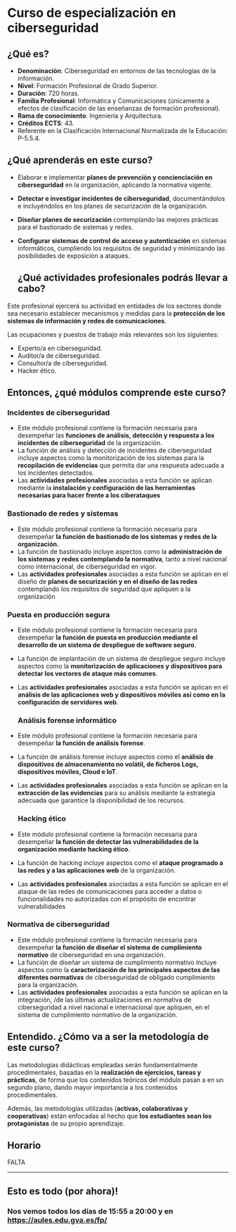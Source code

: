 

# Curso de especialización en ciberseguridad

  ## ¿Qué es?

* **Denominación**: Ciberseguridad en entornos de las tecnologías de la información.
* **Nivel**: Formación Profesional de Grado Superior.
* **Duración**: 720 horas.
* **Familia Profesional**: Informática y Comunicaciones (únicamente a efectos de
clasificación de las enseñanzas de formación profesional).
* **Rama de conocimiento**: Ingeniería y Arquitectura.
* **Créditos ECTS**: 43.
* Referente en la Clasificación Internacional Normalizada de la Educación: P-5.5.4.
  
## ¿Qué aprenderás en este curso?


* Elaborar e implementar **planes de prevención y concienciación en ciberseguridad** en la organización, aplicando la normativa vigente.

* **Detectar e investigar incidentes de ciberseguridad**, documentándolos e incluyéndolos en los planes de securización de la organización.
* **Diseñar planes de securización** contemplando las mejores prácticas para el bastionado de sistemas y redes.
* **Configurar sistemas de control de acceso y autenticación** en sistemas informáticos, cumpliendo los requisitos de seguridad y minimizando las posibilidades de exposición a ataques.



  ## ¿Qué actividades profesionales podrás llevar a cabo?

Este profesional ejercerá su actividad en entidades de los sectores donde sea necesario establecer mecanismos y medidas para la **protección de los sistemas de información y redes de comunicaciones**.

Las ocupaciones y puestos de trabajo más relevantes son los siguientes:
* Experto/a en ciberseguridad.
* Auditor/a de ciberseguridad.
* Consultor/a de ciberseguridad.
* Hacker ético.

## Entonces, ¿qué módulos comprende este curso?

  ### Incidentes de ciberseguridad
* Este módulo profesional contiene la formación necesaria para desempeñar las **funciones de análisis, detección y respuesta a los incidentes de ciberseguridad** de la organización.
* La función de análisis y detección de incidentes de ciberseguridad incluye aspectos como la monitorización de los sistemas para la **recopilación de evidencias** que permita dar una respuesta adecuada a los incidentes detectados.
* Las **actividades profesionales** asociadas a esta función se aplican mediante la **instalación y configuración de las herramientas necesarias para hacer frente a los ciberataques**

### Bastionado de redes y sistemas
* Este módulo profesional contiene la formación necesaria para desempeñar **la función de bastionado de los sistemas y redes de la organización.**
* La función de bastionado incluye aspectos como la **administración de los sistemas y redes contemplando la normativa**, tanto a nivel nacional como internacional, de ciberseguridad en vigor.
* Las **actividades profesionales** asociadas a esta función se aplican en el diseño de **planes de securización y en el diseño de las redes** contemplando los requisitos de seguridad que apliquen a la organización

### Puesta en producción segura
* Este módulo profesional contiene la formación necesaria para desempeñar **la función de puesta en producción mediante el desarrollo de un sistema de despliegue de software seguro**.
* La función de implantación de un sistema de despliegue seguro incluye aspectos como la **monitorización de aplicaciones y dispositivos para detectar los vectores de ataque más comunes**.
* Las **actividades profesionales** asociadas a esta función se aplican en el **análisis de las aplicaciones web y dispositivos móviles así como en la configuración de servidores web**.

  ### Análisis forense informático
* Este módulo profesional contiene la formación necesaria para desempeñar **la función de análisis forense**.
* La función de análisis forense incluye aspectos como el **análisis de dispositivos de almacenamiento no volátil, de ficheros Logs, dispositivos móviles, Cloud e IoT**.
* Las **actividades profesionales** asociadas a esta función se aplican en la **extracción de las evidencias** para su análisis mediante la estrategia adecuada que garantice la
disponibilidad de los recursos.

  ### Hacking ético
* Este módulo profesional contiene la formación necesaria para desempeñar **la función de detectar las vulnerabilidades de la organización mediante hacking ético**.
* La función de hacking incluye aspectos como el **ataque programado a las redes y a las aplicaciones web** de la organización.
* Las **actividades profesionales** asociadas a esta función se aplican en el ataque de las redes de comunicaciones para acceder a datos o funcionalidades no autorizadas con el propósito de encontrar vulnerabilidades

### Normativa de ciberseguridad
* Este módulo profesional contiene la formación necesaria para desempeñar **la función de diseñar el sistema de cumplimiento normativo** de ciberseguridad en una organización.
* La función de diseñar un sistema de cumplimiento normativo incluye aspectos como la **caracterización de los principales aspectos de las diferentes normativas** de ciberseguridad de obligado cumplimiento para la organización.
* Las **actividades profesionales** asociadas a esta función se aplican en la integración, /de las últimas actualizaciones en normativa de ciberseguridad a nivel nacional e internacional que apliquen, en el sistema de cumplimiento normativo de la organización.

## Entendido. ¿Cómo va a ser la metodología de este curso?
Las metodologías didácticas empleadas serán fundamentalmente procedimentales, basadas en la **realización de ejercicios, tareas y prácticas**, de forma que los contenidos teóricos del módulo pasan a en un segundo plano, dando mayor importancia a los contenidos procedimentales. 

Además, las metodologías utilizadas (**activas, colaborativas y cooperativas**) están enfocadas al hecho que **los estudiantes sean los protagonistas** de su propio aprendizaje.
## Horario
FALTA

---

## Esto es todo (por ahora)!
### Nos vemos todos los días de 15:55 a 20:00 y en https://aules.edu.gva.es/fp/
